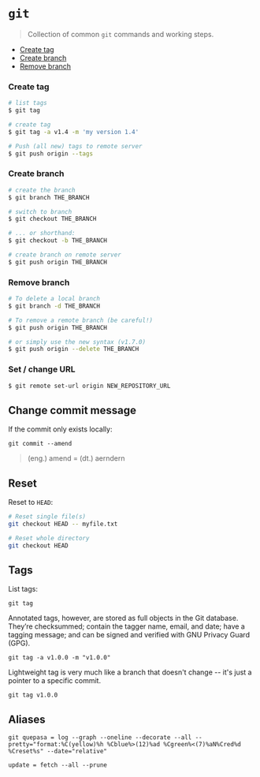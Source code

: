 # `git`

> Collection of common `git` commands and working steps.

- [Create tag](#create-tag)
- [Create branch](#create-branch)
- [Remove branch](#remove-branch)

### Create tag

```bash
# list tags
$ git tag

# create tag
$ git tag -a v1.4 -m 'my version 1.4'

# Push (all new) tags to remote server
$ git push origin --tags
```

### Create branch

```bash
# create the branch
$ git branch THE_BRANCH

# switch to branch
$ git checkout THE_BRANCH

# ... or shorthand:
$ git checkout -b THE_BRANCH

# create branch on remote server
$ git push origin THE_BRANCH
```

### Remove branch

```bash
# To delete a local branch
$ git branch -d THE_BRANCH

# To remove a remote branch (be careful!)
$ git push origin THE_BRANCH

# or simply use the new syntax (v1.7.0)
$ git push origin --delete THE_BRANCH
```

### Set / change URL

```bash
$ git remote set-url origin NEW_REPOSITORY_URL
```

## Change commit message

If the commit only exists locally:

```
git commit --amend
```
> (eng.) amend = (dt.) aerndern


## Reset

Reset to `HEAD`:
```bash
# Reset single file(s)
git checkout HEAD -- myfile.txt

# Reset whole directory
git checkout HEAD 
```

## Tags

List tags:
```
git tag
```

Annotated tags, however, are stored as full objects in the Git database. They’re checksummed; contain the tagger name, email, and date; have a tagging message; and can be signed and verified with GNU Privacy Guard (GPG).
```
git tag -a v1.0.0 -m "v1.0.0"
```

Lightweight tag is very much like a branch that doesn't change -- it's just a pointer to a specific commit.
```
git tag v1.0.0
```

## Aliases

```
git quepasa = log --graph --oneline --decorate --all --pretty="format:%C(yellow)%h %Cblue%>(12)%ad %Cgreen%<(7)%aN%Cred%d %Creset%s" --date="relative"
```

```
update = fetch --all --prune
```
